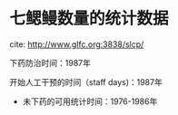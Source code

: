 # 七鳃鳗数量的统计数据

cite: http://www.glfc.org:3838/slcp/

下药防治时间：1987年

开始人工干预的时间（staff days)：1987年

* 未下药的可用统计时间：1976-1986年